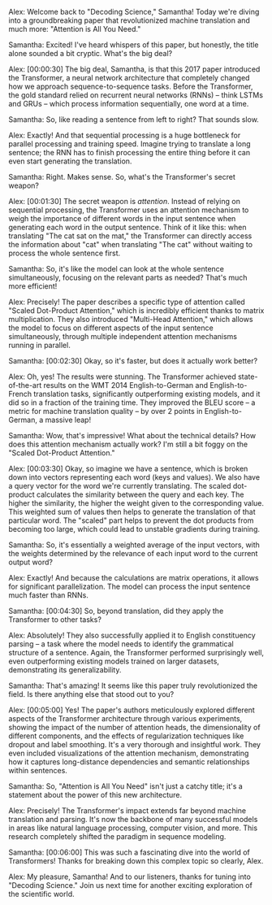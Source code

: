 Alex: Welcome back to "Decoding Science," Samantha! Today we're diving into a groundbreaking paper that revolutionized machine translation and much more: "Attention is All You Need."

Samantha:  Excited!  I've heard whispers of this paper, but honestly, the title alone sounded a bit cryptic.  What's the big deal?

Alex: [00:00:30] The big deal, Samantha, is that this 2017 paper introduced the Transformer, a neural network architecture that completely changed how we approach sequence-to-sequence tasks. Before the Transformer, the gold standard relied on recurrent neural networks (RNNs) – think LSTMs and GRUs – which process information sequentially, one word at a time.

Samantha:  So, like reading a sentence from left to right?  That sounds slow.

Alex: Exactly!  And that sequential processing is a huge bottleneck for parallel processing and training speed.  Imagine trying to translate a long sentence; the RNN has to finish processing the entire thing before it can even start generating the translation.

Samantha:  Right. Makes sense.  So, what's the Transformer's secret weapon?

Alex: [00:01:30] The secret weapon is *attention*. Instead of relying on sequential processing, the Transformer uses an attention mechanism to weigh the importance of different words in the input sentence when generating each word in the output sentence.  Think of it like this: when translating "The cat sat on the mat," the Transformer can directly access the information about "cat" when translating "The cat" without waiting to process the whole sentence first.

Samantha: So, it's like the model can look at the whole sentence simultaneously, focusing on the relevant parts as needed?  That's much more efficient!

Alex: Precisely!  The paper describes a specific type of attention called "Scaled Dot-Product Attention," which is incredibly efficient thanks to matrix multiplication.  They also introduced "Multi-Head Attention," which allows the model to focus on different aspects of the input sentence simultaneously, through multiple independent attention mechanisms running in parallel.

Samantha: [00:02:30]  Okay, so it's faster, but does it actually work better?

Alex:  Oh, yes! The results were stunning.  The Transformer achieved state-of-the-art results on the WMT 2014 English-to-German and English-to-French translation tasks, significantly outperforming existing models, and it did so in a fraction of the training time.  They improved the BLEU score – a metric for machine translation quality – by over 2 points in English-to-German, a massive leap!

Samantha:  Wow, that's impressive! What about the technical details? How does this attention mechanism actually work?  I'm still a bit foggy on the "Scaled Dot-Product Attention."

Alex:  [00:03:30]  Okay, so imagine we have a sentence, which is broken down into vectors representing each word (keys and values). We also have a query vector for the word we're currently translating.  The scaled dot-product calculates the similarity between the query and each key. The higher the similarity, the higher the weight given to the corresponding value. This weighted sum of values then helps to generate the translation of that particular word. The "scaled" part helps to prevent the dot products from becoming too large, which could lead to unstable gradients during training.

Samantha: So, it's essentially a weighted average of the input vectors, with the weights determined by the relevance of each input word to the current output word?

Alex:  Exactly! And because the calculations are matrix operations, it allows for significant parallelization. The model can process the input sentence much faster than RNNs.

Samantha: [00:04:30]  So, beyond translation, did they apply the Transformer to other tasks?

Alex: Absolutely!  They also successfully applied it to English constituency parsing – a task where the model needs to identify the grammatical structure of a sentence.  Again, the Transformer performed surprisingly well, even outperforming existing models trained on larger datasets, demonstrating its generalizability.

Samantha:  That's amazing!  It seems like this paper truly revolutionized the field.  Is there anything else that stood out to you?

Alex: [00:05:00]  Yes!  The paper's authors meticulously explored different aspects of the Transformer architecture through various experiments, showing the impact of the number of attention heads, the dimensionality of different components, and the effects of regularization techniques like dropout and label smoothing.  It's a very thorough and insightful work.  They even included visualizations of the attention mechanism, demonstrating how it captures long-distance dependencies and semantic relationships within sentences.

Samantha:  So, "Attention is All You Need" isn't just a catchy title; it's a statement about the power of this new architecture.

Alex: Precisely!  The Transformer's impact extends far beyond machine translation and parsing. It's now the backbone of many successful models in areas like natural language processing, computer vision, and more. This research completely shifted the paradigm in sequence modeling.

Samantha: [00:06:00] This was such a fascinating dive into the world of Transformers! Thanks for breaking down this complex topic so clearly, Alex.

Alex:  My pleasure, Samantha! And to our listeners, thanks for tuning into "Decoding Science."  Join us next time for another exciting exploration of the scientific world.
